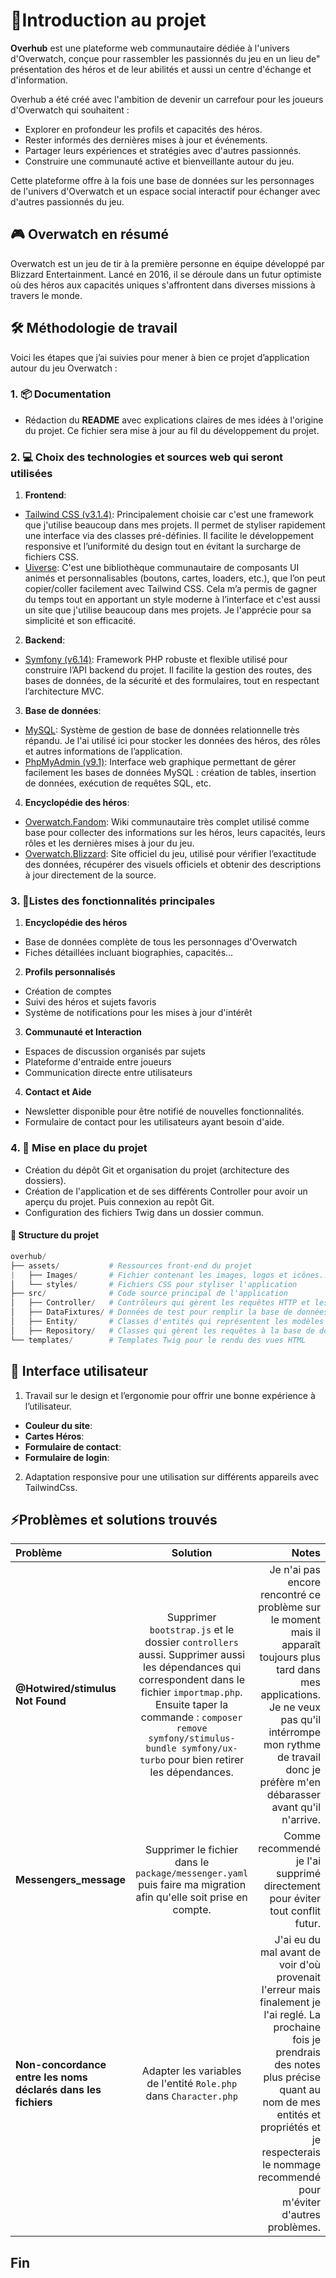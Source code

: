# 🔶Introduction au projet
**Overhub** est une plateforme web communautaire dédiée à l'univers d'Overwatch, conçue pour rassembler les passionnés du jeu en un lieu de" présentation des héros et de leur abilités et aussi un centre d'échange et d'information.

Overhub a été créé avec l'ambition de devenir un carrefour pour les joueurs d'Overwatch qui souhaitent :

- Explorer en profondeur les profils et capacités des héros.
- Rester informés des dernières mises à jour et événements.
- Partager leurs expériences et stratégies avec d'autres passionnés.
- Construire une communauté active et bienveillante autour du jeu.

Cette plateforme offre à la fois une base de données sur les personnages de l'univers d'Overwatch et un espace social interactif pour échanger avec d'autres passionnés du jeu.

## 🎮 Overwatch en résumé
Overwatch est un jeu de tir à la première personne en équipe développé par Blizzard Entertainment. Lancé en 2016, il se déroule dans un futur optimiste où des héros aux capacités uniques s'affrontent dans diverses missions à travers le monde.

## 🛠️ Méthodologie de travail
Voici les étapes que j’ai suivies pour mener à bien ce projet d’application autour du jeu Overwatch :

### 1. 📦 Documentation
- Rédaction du **README** avec explications claires de mes idées à l'origine du projet. Ce fichier sera mise à jour au fil du développement du projet.

### 2. 💻 Choix des technologies et sources web qui seront utilisées

1. **Frontend**: 
- [Tailwind CSS (v3.1.4)](https://v3.tailwindcss.com/): Principalement choisie car c'est une framework que j'utilise beaucoup dans mes projets. Il permet de styliser rapidement une interface via des classes pré-définies. Il facilite le développement responsive et l’uniformité du design tout en évitant la surcharge de fichiers CSS. 
-  [Uiverse](https://uiverse.io/): C'est une bibliothèque communautaire de composants UI animés et personnalisables (boutons, cartes, loaders, etc.), que l’on peut copier/coller facilement avec Tailwind CSS. Cela m’a permis de gagner du temps tout en apportant un style moderne à l’interface et c'est aussi un site que j'utilise beaucoup dans mes projets. Je l'apprécie pour sa simplicité et son efficacité. 
2. **Backend**: 
- [Symfony (v6.14)](https://symfony.com/): Framework PHP robuste et flexible utilisé pour construire l’API backend du projet. Il facilite la gestion des routes, des bases de données, de la sécurité et des formulaires, tout en respectant l’architecture MVC.
3. **Base de données**: 
- [MySQL](https://www.mysql.com/fr/): Système de gestion de base de données relationnelle très répandu. Je l'ai utilisé ici pour stocker les données des héros, des rôles et autres informations de l’application.
- [PhpMyAdmin (v9.1)](https://www.phpmyadmin.net/): Interface web graphique permettant de gérer facilement les bases de données MySQL : création de tables, insertion de données, exécution de requêtes SQL, etc.
4.  **Encyclopédie des héros**: 
- [Overwatch.Fandom](https://overwatch.fandom.com/wiki/Overwatch_Wiki): Wiki communautaire très complet utilisé comme base pour collecter des informations sur les héros, leurs capacités, leurs rôles et les dernières mises à jour du jeu.
- [Overwatch.Blizzard](https://overwatch.blizzard.com/fr-fr/): Site officiel du jeu, utilisé pour vérifier l’exactitude des données, récupérer des visuels officiels et obtenir des descriptions à jour directement de la source.

### 3. 🌟Listes des fonctionnalités principales
1. **Encyclopédie des héros**
- Base de données complète de tous les personnages d'Overwatch
- Fiches détaillées incluant biographies, capacités...
2. **Profils personnalisés**
- Création de comptes
- Suivi des héros et sujets favoris
- Système de notifications pour les mises à jour d'intérêt
3. **Communauté et Interaction**
- Espaces de discussion organisés par sujets
- Plateforme d'entraide entre joueurs
- Communication directe entre utilisateurs
4. **Contact et Aide**
- Newsletter disponible pour être notifié de nouvelles fonctionnalités.
- Formulaire de contact pour les utilisateurs ayant besoin d'aide.

### 4. 🧱 Mise en place du projet
- Création du dépôt Git et organisation du projet (architecture des dossiers).
- Création de l'application et de ses différents Controller pour avoir un aperçu du projet. Puis connexion au repôt Git.
- Configuration des fichiers Twig dans un dossier commun.

#### 📁 Structure du projet
```php
overhub/
├── assets/           # Ressources front-end du projet
|   ├── Images/       # Fichier contenant les images, logos et icônes...
│   └── styles/       # Fichiers CSS pour styliser l'application
├── src/              # Code source principal de l'application
│   ├── Controller/   # Contrôleurs qui gèrent les requêtes HTTP et les réponses
│   ├── DataFixtures/ # Données de test pour remplir la base de données 
│   ├── Entity/       # Classes d'entités qui représentent les modèles de données
│   ├── Repository/   # Classes qui gèrent les requêtes à la base de données
└── templates/        # Templates Twig pour le rendu des vues HTML
```
## 🎨 Interface utilisateur
1. Travail sur le design et l’ergonomie pour offrir une bonne expérience à l’utilisateur.
- **Couleur du site**: 
- **Cartes Héros**: 
- **Formulaire de contact**:
- **Formulaire de login**: 
2. Adaptation responsive pour une utilisation sur différents appareils avec TailwindCss.

## ⚡Problèmes et solutions trouvés
| Problème  | Solution  | Notes |
| :------------ |:---------------:| -----:|
| **@Hotwired/stimulus Not Found** |Supprimer `bootstrap.js` et le dossier `controllers` aussi. Supprimer aussi les dépendances qui correspondent dans le fichier `importmap.php`. Ensuite taper la commande : `composer remove symfony/stimulus-bundle symfony/ux-turbo` pour bien retirer les dépendances. |Je n'ai pas encore rencontré ce problème sur le moment mais il apparaît toujours plus tard dans mes applications. Je ne veux pas qu'il intérrompe mon rythme de travail donc je préfère m'en débarasser avant qu'il n'arrive.|
| **Messengers_message**    |   Supprimer le fichier dans le `package/messenger.yaml` puis faire ma migration afin qu'elle soit prise en compte.     |    Comme recommendé je l'ai supprimé directement pour éviter tout conflit futur.       |
|   **Non-concordance entre les noms déclarés dans les fichiers**   |  Adapter les variables de l'entité `Role.php` dans `Character.php` | J'ai eu du mal avant de voir d'où provenait l'erreur mais finalement je l'ai reglé. La prochaine fois je prendrais des notes plus précise quant au nom de mes entités et propriétés et je respecterais le nommage recommendé pour m'éviter d'autres problèmes.  |
## Fin
